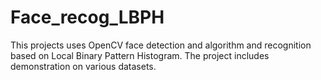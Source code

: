 # Face_recog_LBPH
This projects uses OpenCV face detection and algorithm and recognition based on Local Binary Pattern Histogram. The project includes demonstration on various datasets.


